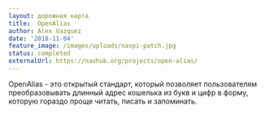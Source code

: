 ```yaml
---
layout: дорожная карта
title:  OpenAlias
author: Alex Vazquez
date: '2018-11-04'
feature_image: /images/uploads/navpi-patch.jpg
status: completed
externalUrl: https://navhub.org/projects/open-alias/
---
```


OpenAlias - это открытый стандарт, который позволяет пользователям преобразовывать длинный адрес кошелька из букв и цифр в форму, которую гораздо проще читать, писать и&nbsp;запоминать.
